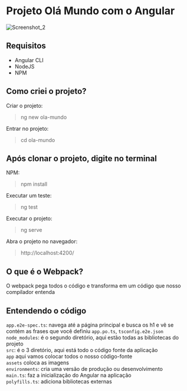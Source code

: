 # Projeto Olá Mundo com o Angular
![Screenshot_2](https://user-images.githubusercontent.com/72028645/133898228-8e44f0b6-8f45-489e-b46a-013c374e2416.png)

## Requisitos
- Angular CLI
- NodeJS
- NPM

## Como criei o projeto?
Criar o projeto:
>ng new ola-mundo

Entrar no projeto:
>cd ola-mundo

## Após clonar o projeto, digite no terminal
NPM:
>npm install

Executar um teste:
>ng test

Executar o projeto:
>ng serve

Abra o projeto no navegador:
>http://localhost:4200/

## O que é o Webpack?
O webpack pega todos o código e transforma em um código que nosso compilador entenda

## Entendendo o código
`app.e2e-spec.ts`: navega até a página principal e busca os h1 e vê se contém as frases que você definiu `app.po.ts`, `tsconfig.e2e.json` <br> 
`node_modules`: é o segundo diretório, aqui estão todas as bibliotecas do projeto <br>
`src`: é o 3 diretório, aqui está todo o código fonte da aplicação <br>
`app` aqui vamos colocar todos o nosso código-fonte <br>
`assets` coloca as imagens <br>
`environments`: cria uma versão de produção ou desenvolvimento <br>
`main.ts`: faz a inicialização do Angular na aplicação <br>
`polyfills.ts`: adiciona bibliotecas externas <br>
